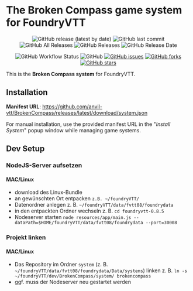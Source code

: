 # The Broken Compass game system for FoundryVTT

<p align="center">
<img alt="GitHub release (latest by date)" src="https://img.shields.io/github/v/release/anvil-vtt/BrokenCompass"> <img alt="GitHub last commit" src="https://img.shields.io/github/last-commit/anvil-vtt/BrokenCompass"> <img alt="GitHub All Releases" src="https://img.shields.io/github/downloads/anvil-vtt/BrokenCompass/total" /> <img alt="GitHub Releases" src="https://img.shields.io/github/downloads/anvil-vtt/BrokenCompass/latest/total" /> <img alt="GitHub Release Date" src="https://img.shields.io/github/release-date/anvil-vtt/BrokenCompass?label=latest%20release" /> 
</p>
<p align="center">
<img alt="GitHub Workflow Status" src="https://img.shields.io/github/workflow/status/anvil-vtt/BrokenCompass/BrokenCompass%20CI"> <img alt="GitHub" src="https://img.shields.io/github/license/anvil-vtt/BrokenCompass"> <a href="https://github.com/anvil-vtt/BrokenCompass/issues"><img alt="GitHub issues" src="https://img.shields.io/github/issues/anvil-vtt/BrokenCompass"></a> <a href="https://github.com/anvil-vtt/BrokenCompass/network"><img alt="GitHub forks" src="https://img.shields.io/github/forks/anvil-vtt/BrokenCompass"></a> <a href="https://github.com/anvil-vtt/BrokenCompass/stargazers"><img alt="GitHub stars" src="https://img.shields.io/github/stars/anvil-vtt/BrokenCompass"></a> 
</p>

This is the **Broken Compass system** for FoundryVTT. 

## Installation
**Manifest URL**: https://github.com/anvil-vtt/BrokenCompass/releases/latest/download/system.json

For manual installation, use the provided manifest URL in the "*Install System*" popup window while managing game systems.

## Dev Setup

### NodeJS-Server aufsetzen

#### MAC/Linux
- download des Linux-Bundle
- an gewünschten Ort entpacken ```z.B. ~/foundryVTT/```
- Datenordner anlegen z. B. ```~/foundryVTT/data/fvtt08/foundrydata```  
- in den entpackten Ordner wechseln z. B. ```cd foundryvtt-0.8.5```  
- Nodeserver starten ```node resources/app/main.js --dataPath=$HOME/foundryVTT/data/fvtt08/foundrydata --port=30008```

### Projekt linken

#### MAC/Linux
- Das Repository im Ordner ```system``` (z. B. ```~/foundryVTT/data/fvtt08/foundrydata/Data/systems```) linken z. B. 
  ```ln -s ~/foundryVTT/dev/BrokenCompass/system/ brokencompass```
- ggf. muss der Nodeserver neu gestartet werden
